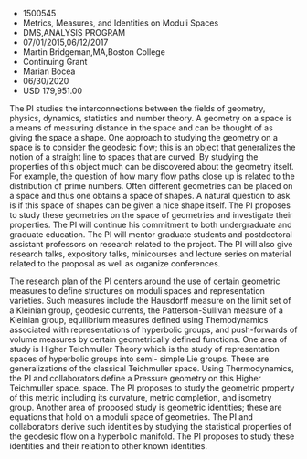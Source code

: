 
* 1500545
* Metrics, Measures, and Identities on Moduli Spaces
* DMS,ANALYSIS PROGRAM
* 07/01/2015,06/12/2017
* Martin Bridgeman,MA,Boston College
* Continuing Grant
* Marian Bocea
* 06/30/2020
* USD 179,951.00

The PI studies the interconnections between the fields of geometry, physics,
dynamics, statistics and number theory. A geometry on a space is a means of
measuring distance in the space and can be thought of as giving the space a
shape. One approach to studying the geometry on a space is to consider the
geodesic flow; this is an object that generalizes the notion of a straight line
to spaces that are curved. By studying the properties of this object much can be
discovered about the geometry itself. For example, the question of how many flow
paths close up is related to the distribution of prime numbers. Often different
geometries can be placed on a space and thus one obtains a space of shapes. A
natural question to ask is if this space of shapes can be given a nice shape
itself. The PI proposes to study these geometries on the space of geometries and
investigate their properties. The PI will continue his commitment to both
undergraduate and graduate education. The PI will mentor graduate students and
postdoctoral assistant professors on research related to the project. The PI
will also give research talks, expository talks, minicourses and lecture series
on material related to the proposal as well as organize conferences.

The research plan of the PI centers around the use of certain geometric measures
to define structures on moduli spaces and representation varieties. Such
measures include the Hausdorff measure on the limit set of a Kleinian group,
geodesic currents, the Patterson-Sullivan measure of a Kleinian group,
equilibrium measures defined using Themodynamics associated with representations
of hyperbolic groups, and push-forwards of volume measures by certain
geometrically defined functions. One area of study is Higher Teichmuller Theory
which is the study of representation spaces of hyperbolic groups into semi-
simple Lie groups. These are generalizations of the classical Teichmuller space.
Using Thermodynamics, the PI and collaborators define a Pressure geometry on
this Higher Teichmuller space. space. The PI proposes to study the geometric
property of this metric including its curvature, metric completion, and isometry
group. Another area of proposed study is geometric identities; these are
equations that hold on a moduli space of geometries. The PI and collaborators
derive such identities by studying the statistical properties of the geodesic
flow on a hyperbolic manifold. The PI proposes to study these identities and
their relation to other known identities.
